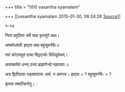 +++
title = "000 vasantha syamalam"

+++
[[vasantha syamalam	2015-01-30, 06:24:26 [Source](https://groups.google.com/g/samskrita/c/rwR0NlvHVn8)]]



१-९४

नित्यं प्रमुदिताः सर्वे यथा कृतयुगे तथा।

अश्वमेधशतैः इष्ट्वा तथा बहुसुवर्णकैः॥

गवां कोट्ययुतं दत्त्वा विद्वद्भ्योः विधिपूर्वकम्।

असंख्ययेयं धनम् दत्त्वा ब्राह्मणेभ्यो महायशा:॥



अत्र द्वितीयायाः पङ्क्तयायाः अर्थ: न अवगतः। इष्ट्वा = ? बहुसुवर्णकै: = ?

  

कृपया स्षष्टीकरोतु।

